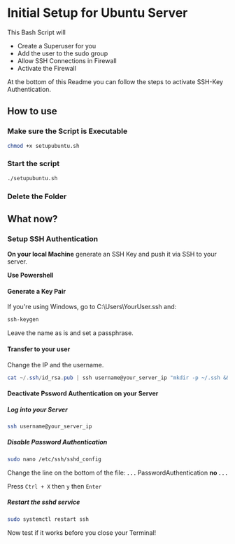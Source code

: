 # Initial Setup for Ubuntu Server

This Bash Script will 
- Create a Superuser for you
- Add the user to the sudo group
- Allow SSH Connections in Firewall
- Activate the Firewall

At the bottom of this Readme you can follow the steps to activate SSH-Key Authentication.

## How to use

### Make sure the Script is Executable
```bash
chmod +x setupubuntu.sh
```

### Start the script
```bash
./setupubuntu.sh
```

### Delete the Folder

## What now?

### Setup SSH Authentication

**On your local Machine** generate an SSH Key and push it via SSH to your server.

**Use Powershell**

#### Generate a Key Pair
If you're using Windows, go to C:\Users\YourUser\.ssh and:
```powershell
ssh-keygen
```
Leave the name as is and set a passphrase.

#### Transfer to your user
Change the IP and the username.
```powershell
cat ~/.ssh/id_rsa.pub | ssh username@your_server_ip "mkdir -p ~/.ssh && touch ~/.ssh/authorized_keys && chmod -R go= ~/.ssh && cat >> ~/.ssh/authorized_keys"

```

#### Deactivate Pssword Authentication on your Server

##### Log into your Server
```bash
ssh username@your_server_ip
```

##### Disable Password Authentication 
```bash
sudo nano /etc/ssh/sshd_config
```

Change the line on the bottom of the file:
**. . .**
PasswordAuthentication **no**
**. . .**

Press `Ctrl + X` then `y` then `Enter`

##### Restart the sshd service
```bash
sudo systemctl restart ssh
```

Now test if it works before you close your Terminal!

